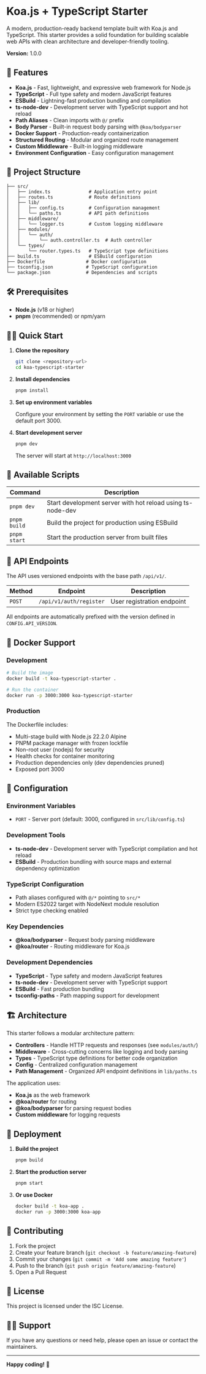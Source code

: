 # Koa.js + TypeScript Starter

A modern, production-ready backend template built with Koa.js and TypeScript. This starter provides a solid foundation for building scalable web APIs with clean architecture and developer-friendly tooling.

**Version:** 1.0.0

## 🚀 Features

- **Koa.js** - Fast, lightweight, and expressive web framework for Node.js
- **TypeScript** - Full type safety and modern JavaScript features
- **ESBuild** - Lightning-fast production bundling and compilation
- **ts-node-dev** - Development server with TypeScript support and hot reload
- **Path Aliases** - Clean imports with `@/` prefix
- **Body Parser** - Built-in request body parsing with `@koa/bodyparser`
- **Docker Support** - Production-ready containerization
- **Structured Routing** - Modular and organized route management
- **Custom Middleware** - Built-in logging middleware
- **Environment Configuration** - Easy configuration management

## 📁 Project Structure

```
├── src/
│   ├── index.ts              # Application entry point
│   ├── routes.ts             # Route definitions
│   ├── lib/
│   │   ├── config.ts         # Configuration management
│   │   └── paths.ts          # API path definitions
│   ├── middleware/
│   │   └── logger.ts         # Custom logging middleware
│   ├── modules/
│   │   └── auth/
│   │       └── auth.controller.ts  # Auth controller
│   └── types/
│       └── router.types.ts   # TypeScript type definitions
├── build.ts                  # ESBuild configuration
├── Dockerfile               # Docker configuration
├── tsconfig.json            # TypeScript configuration
└── package.json             # Dependencies and scripts
```

## 🛠️ Prerequisites

- **Node.js** (v18 or higher)
- **pnpm** (recommended) or npm/yarn

## 🏃‍♂️ Quick Start

1. **Clone the repository**
   ```bash
   git clone <repository-url>
   cd koa-typescript-starter
   ```

2. **Install dependencies**
   ```bash
   pnpm install
   ```

3. **Set up environment variables**
   
   Configure your environment by setting the `PORT` variable or use the default port 3000.

4. **Start development server**
   ```bash
   pnpm dev
   ```

   The server will start at `http://localhost:3000`

## 📜 Available Scripts

| Command | Description |
|---------|-------------|
| `pnpm dev` | Start development server with hot reload using ts-node-dev |
| `pnpm build` | Build the project for production using ESBuild |
| `pnpm start` | Start the production server from built files |

## 🔌 API Endpoints

The API uses versioned endpoints with the base path `/api/v1/`.

| Method | Endpoint | Description |
|--------|----------|-------------|
| `POST` | `/api/v1/auth/register` | User registration endpoint |

All endpoints are automatically prefixed with the version defined in `CONFIG.API_VERSION`.

## 🐳 Docker Support

### Development
```bash
# Build the image
docker build -t koa-typescript-starter .

# Run the container
docker run -p 3000:3000 koa-typescript-starter
```

### Production
The Dockerfile includes:
- Multi-stage build with Node.js 22.2.0 Alpine
- PNPM package manager with frozen lockfile
- Non-root user (nodejs) for security
- Health checks for container monitoring
- Production dependencies only (dev dependencies pruned)
- Exposed port 3000

## 🔧 Configuration

### Environment Variables
- `PORT` - Server port (default: 3000, configured in `src/lib/config.ts`)

### Development Tools
- **ts-node-dev** - Development server with TypeScript compilation and hot reload
- **ESBuild** - Production bundling with source maps and external dependency optimization

### TypeScript Configuration
- Path aliases configured with `@/*` pointing to `src/*`
- Modern ES2022 target with NodeNext module resolution
- Strict type checking enabled

### Key Dependencies
- **@koa/bodyparser** - Request body parsing middleware
- **@koa/router** - Routing middleware for Koa.js

### Development Dependencies
- **TypeScript** - Type safety and modern JavaScript features
- **ts-node-dev** - Development server with TypeScript support
- **ESBuild** - Fast production bundling
- **tsconfig-paths** - Path mapping support for development

## 🏗️ Architecture

This starter follows a modular architecture pattern:

- **Controllers** - Handle HTTP requests and responses (see `modules/auth/`)
- **Middleware** - Cross-cutting concerns like logging and body parsing
- **Types** - TypeScript type definitions for better code organization
- **Config** - Centralized configuration management
- **Path Management** - Organized API endpoint definitions in `lib/paths.ts`

The application uses:
- **Koa.js** as the web framework
- **@koa/router** for routing
- **@koa/bodyparser** for parsing request bodies
- **Custom middleware** for logging requests

## 🚀 Deployment

1. **Build the project**
   ```bash
   pnpm build
   ```

2. **Start the production server**
   ```bash
   pnpm start
   ```

3. **Or use Docker**
   ```bash
   docker build -t koa-app .
   docker run -p 3000:3000 koa-app
   ```

## 🤝 Contributing

1. Fork the project
2. Create your feature branch (`git checkout -b feature/amazing-feature`)
3. Commit your changes (`git commit -m 'Add some amazing feature'`)
4. Push to the branch (`git push origin feature/amazing-feature`)
5. Open a Pull Request

## 📝 License

This project is licensed under the ISC License.

## 🙋‍♂️ Support

If you have any questions or need help, please open an issue or contact the maintainers.

---

**Happy coding!** 🎉